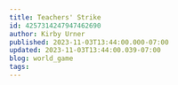 ```yaml
---
title: Teachers' Strike
id: 4257314247947462690
author: Kirby Urner
published: 2023-11-03T13:44:00.000-07:00
updated: 2023-11-03T13:44:00.039-07:00
blog: world_game
tags: 
---
```


